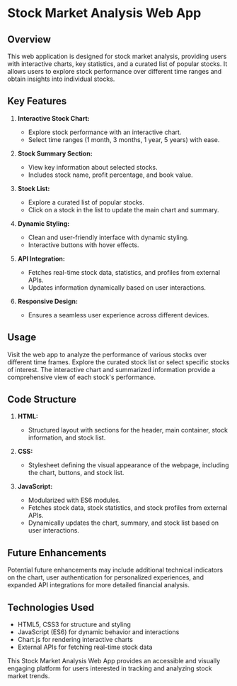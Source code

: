 # Stock Market Analysis Web App

## Overview

This web application is designed for stock market analysis, providing users with interactive charts, key statistics, and a curated list of popular stocks. It allows users to explore stock performance over different time ranges and obtain insights into individual stocks.

## Key Features

1. **Interactive Stock Chart:**
   - Explore stock performance with an interactive chart.
   - Select time ranges (1 month, 3 months, 1 year, 5 years) with ease.

2. **Stock Summary Section:**
   - View key information about selected stocks.
   - Includes stock name, profit percentage, and book value.

3. **Stock List:**
   - Explore a curated list of popular stocks.
   - Click on a stock in the list to update the main chart and summary.

4. **Dynamic Styling:**
   - Clean and user-friendly interface with dynamic styling.
   - Interactive buttons with hover effects.

5. **API Integration:**
   - Fetches real-time stock data, statistics, and profiles from external APIs.
   - Updates information dynamically based on user interactions.

6. **Responsive Design:**
   - Ensures a seamless user experience across different devices.

## Usage

Visit the web app to analyze the performance of various stocks over different time frames. Explore the curated stock list or select specific stocks of interest. The interactive chart and summarized information provide a comprehensive view of each stock's performance.

## Code Structure

1. **HTML:**
   - Structured layout with sections for the header, main container, stock information, and stock list.

2. **CSS:**
   - Stylesheet defining the visual appearance of the webpage, including the chart, buttons, and stock list.

3. **JavaScript:**
   - Modularized with ES6 modules.
   - Fetches stock data, stock statistics, and stock profiles from external APIs.
   - Dynamically updates the chart, summary, and stock list based on user interactions.

## Future Enhancements

Potential future enhancements may include additional technical indicators on the chart, user authentication for personalized experiences, and expanded API integrations for more detailed financial analysis.

## Technologies Used

- HTML5, CSS3 for structure and styling
- JavaScript (ES6) for dynamic behavior and interactions
- Chart.js for rendering interactive charts
- External APIs for fetching real-time stock data

This Stock Market Analysis Web App provides an accessible and visually engaging platform for users interested in tracking and analyzing stock market trends.
